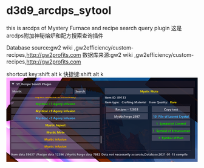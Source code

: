 # d3d9_arcdps_sytool
this is arcdps of Mystery Furnace and recipe search query plugin
这是arcdps附加神秘熔炉和配方搜索查询插件

Database source:gw2 wiki ,gw2efficiency/custom-recipes,http://gw2profits.com
数据库来源:gw2 wiki ,gw2efficiency/custom-recipes,http://gw2profits.com

shortcut key:shift alt k
快捷键:shift alt k
 ![image](http://github.com/jiangyi0923/d3d9_arcdps_sytool/blob/master/screenshots.png)
